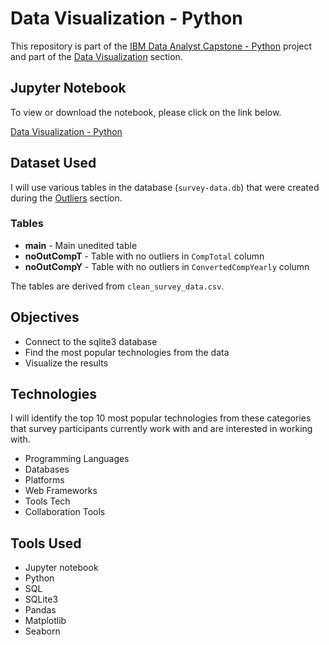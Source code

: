 # Data Visualization - Python

<p>This repository is part of the <a href = 'https://github.com/FaiLuReH3Ro/ibm-da-capstone-py'>IBM Data Analyst Capstone - Python</a> project and part of the <a href = 'https://github.com/FaiLuReH3Ro/ibm-da-capstone-py?tab=readme-ov-file#data-visualization'>Data Visualization</a> section.</p>

## Jupyter Notebook

To view or download the notebook, please click on the link below.

[Data Visualization - Python](https://github.com/FaiLuReH3Ro/data-visualization-py/blob/main/Data_Visualization_Py.ipynb)

## Dataset Used

I will use various tables in the database (`survey-data.db`) that were created during the [Outliers](https://github.com/FaiLuReH3Ro/outliers-py) section.

### Tables

* __main__ - Main unedited table
* __noOutCompT__ - Table with no outliers in `CompTotal` column
* __noOutCompY__ - Table with no outliers in `ConvertedCompYearly` column

The tables are derived from `clean_survey_data.csv`.

## Objectives

* Connect to the sqlite3 database
* Find the most popular technologies from the data
* Visualize the results


## Technologies 

I will identify the top 10 most popular technologies from these categories that survey participants currently work with and are interested in working with.

<ul>
    <li>Programming Languages</li>
    <li>Databases</li>
    <li>Platforms</li>
    <li>Web Frameworks</li>
    <li>Tools Tech</li>
    <li>Collaboration Tools</li>
</ul>

## Tools Used

* Jupyter notebook
* Python
* SQL
* SQLite3
* Pandas
* Matplotlib
* Seaborn
